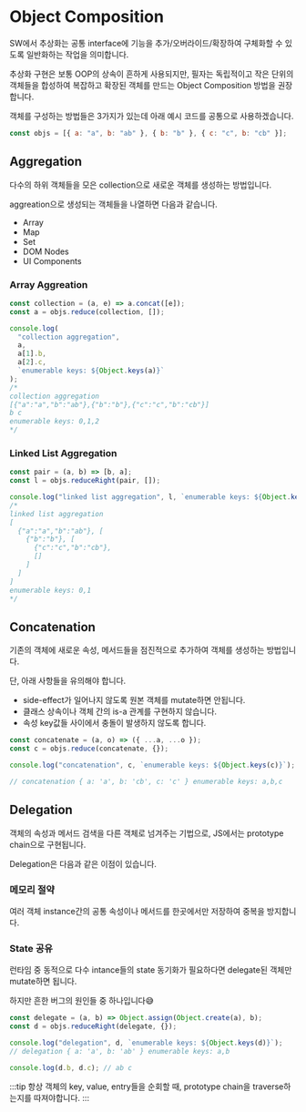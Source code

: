 # Object Composition

SW에서 추상화는 공통 interface에 기능을 추가/오버라이드/확장하여 구체화할 수 있도록 일반화하는 작업을 의미합니다.

추상화 구현은 보통 OOP의 상속이 흔하게 사용되지만, 필자는 독립적이고 작은 단위의 객체들을 합성하여 복잡하고 확장된 객체를 만드는 Object Composition 방법을 권장합니다.

객체를 구성하는 방법들은 3가지가 있는데 아래 예시 코드를 공통으로 사용하겠습니다.

```js
const objs = [{ a: "a", b: "ab" }, { b: "b" }, { c: "c", b: "cb" }];
```

## Aggregation

다수의 하위 객체들을 모은 collection으로 새로운 객체를 생성하는 방법입니다.

aggreation으로 생성되는 객체들을 나열하면 다음과 같습니다.

- Array
- Map
- Set
- DOM Nodes
- UI Components

### Array Aggreation

```js
const collection = (a, e) => a.concat([e]);
const a = objs.reduce(collection, []);

console.log(
  "collection aggregation",
  a,
  a[1].b,
  a[2].c,
  `enumerable keys: ${Object.keys(a)}`
);
/*
collection aggregation
[{"a":"a","b":"ab"},{"b":"b"},{"c":"c","b":"cb"}]
b c
enumerable keys: 0,1,2
*/
```

### Linked List Aggregation

```js
const pair = (a, b) => [b, a];
const l = objs.reduceRight(pair, []);

console.log("linked list aggregation", l, `enumerable keys: ${Object.keys(l)}`);
/*
linked list aggregation
[
  {"a":"a","b":"ab"}, [
    {"b":"b"}, [
      {"c":"c","b":"cb"},
      []
    ]
  ]
]
enumerable keys: 0,1
*/
```

## Concatenation

기존의 객체에 새로운 속성, 메서드들을 점진적으로 추가하여 객체를 생성하는 방법입니다.

단, 아래 사항들을 유의해야 합니다.

- side-effect가 일어나지 않도록 원본 객체를 mutate하면 안됩니다.
- 클래스 상속이나 객체 간의 is-a 관계를 구현하지 않습니다.
- 속성 key값들 사이에서 충돌이 발생하지 않도록 합니다.

```js
const concatenate = (a, o) => ({ ...a, ...o });
const c = objs.reduce(concatenate, {});

console.log("concatenation", c, `enumerable keys: ${Object.keys(c)}`);

// concatenation { a: 'a', b: 'cb', c: 'c' } enumerable keys: a,b,c
```

## Delegation

객체의 속성과 메서드 검색을 다른 객체로 넘겨주는 기법으로, JS에서는 prototype chain으로 구현됩니다.

Delegation은 다음과 같은 이점이 있습니다.

### 메모리 절약

여러 객체 instance간의 공통 속성이나 메서드를 한곳에서만 저장하여 중복을 방지합니다.

### State 공유

런타임 중 동적으로 다수 intance들의 state 동기화가 필요하다면 delegate된 객체만 mutate하면 됩니다.

하지만 흔한 버그의 원인들 중 하나입니다😅

```js
const delegate = (a, b) => Object.assign(Object.create(a), b);
const d = objs.reduceRight(delegate, {});

console.log("delegation", d, `enumerable keys: ${Object.keys(d)}`);
// delegation { a: 'a', b: 'ab' } enumerable keys: a,b

console.log(d.b, d.c); // ab c
```

:::tip
항상 객체의 key, value, entry들을 순회할 때, prototype chain을 traverse하는지를 따져야합니다.
:::
